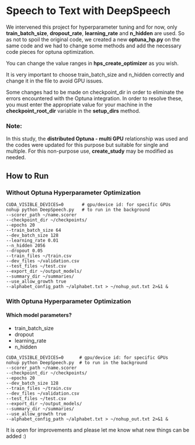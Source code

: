 # Speech to Text with DeepSpeech

We intervened this project for hyperparameter tuning and for now, only <b>train_batch_size</b>, <b>dropout_rate</b>, <b>learning_rate</b> and <b>n_hidden</b> are used. So as not to spoil the original code, we created a new <b>optuna_hp.py</b> on the same code and we had to change some methods and add the necessary code pieces for optuna optimization.

You can change the value ranges in <b>hps_create_optimizer</b> as you wish.

It is very important to choose train_batch_size and n_hidden correctly and change it in the file to avoid GPU issues.
 
Some changes had to be made on checkpoint_dir in order to eliminate the errors encountered with the Optuna integration. In order to resolve these, you must enter the appropriate value for your machine in the <b>checkpoint_root_dir</b> variable in the <b>setup_dirs</b> method.



<h3> <b>Note:</b> </h3> In this study, the <b>distributed Optuna - multi GPU</b> relationship was used and the codes were updated for this purpose but suitable for single and multiple. For this non-purpose use, <b>create_study</b> may be modified as needed.

## How to Run

### Without Optuna Hyperparameter Optimization
```
CUDA_VISIBLE_DEVICES=0       # gpu/device id: for specific GPUs
nohup python DeepSpeech.py   # to run in the background
--scorer_path ~/name.scorer
--checkpoint_dir ~/checkpoints/
--epochs 20     
--train_batch_size 64   
--dev_batch_size 128   
--learning_rate 0.01   
--n_hidden 2056 
--dropout 0.05
--train_files ~/train.csv 
--dev_files ~/validation.csv
--test_files ~/test.csv
--export_dir ~/output_models/
--summary_dir ~/summaries/ 
--use_allow_growth true
--alphabet_config_path ~/alphabet.txt > ~/nohup_out.txt 2>&1 &
```

### With Optuna Hyperparameter Optimization
#### Which model parameters?
- train_batch_size
- dropout
- learning_rate
- n_hidden
```
CUDA_VISIBLE_DEVICES=0      # gpu/device id: for specific GPUs
nohup python DeepSpeech.py  # to run in the background
--scorer_path ~/name.scorer
--checkpoint_dir ~/checkpoints/
--epochs 20  
--dev_batch_size 128
--train_files ~/train.csv 
--dev_files ~/validation.csv
--test_files ~/test.csv
--export_dir ~/output_models/
--summary_dir ~/summaries/ 
--use_allow_growth true
--alphabet_config_path ~/alphabet.txt > ~/nohup_out.txt 2>&1 &
```

It is open for improvements and please let me know what new things can be added :)
